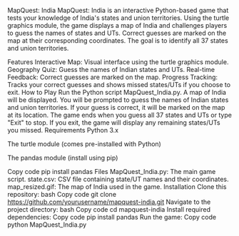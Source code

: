 MapQuest: India
MapQuest: India is an interactive Python-based game that tests your knowledge of India's states and union territories. Using the turtle graphics module, the game displays a map of India and challenges players to guess the names of states and UTs. Correct guesses are marked on the map at their corresponding coordinates. The goal is to identify all 37 states and union territories.

Features
Interactive Map: Visual interface using the turtle graphics module.
Geography Quiz: Guess the names of Indian states and UTs.
Real-time Feedback: Correct guesses are marked on the map.
Progress Tracking: Tracks your correct guesses and shows missed states/UTs if you choose to exit.
How to Play
Run the Python script MapQuest_India.py.
A map of India will be displayed.
You will be prompted to guess the names of Indian states and union territories.
If your guess is correct, it will be marked on the map at its location.
The game ends when you guess all 37 states and UTs or type "Exit" to stop. If you exit, the game will display any remaining states/UTs you missed.
Requirements
Python 3.x

The turtle module (comes pre-installed with Python)

The pandas module (install using pip)

Copy code
pip install pandas
Files
MapQuest_India.py: The main game script.
state.csv: CSV file containing state/UT names and their coordinates.
map_resized.gif: The map of India used in the game.
Installation
Clone this repository:
bash
Copy code
git clone https://github.com/yourusername/mapquest-india.git
Navigate to the project directory:
bash
Copy code
cd mapquest-india
Install required dependencies:
Copy code
pip install pandas
Run the game:
Copy code
python MapQuest_India.py
